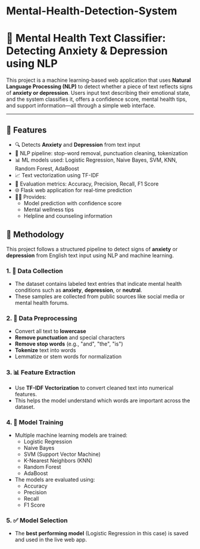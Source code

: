 # Mental-Health-Detection-System
# 🧠 Mental Health Text Classifier: Detecting Anxiety & Depression using NLP

This project is a machine learning-based web application that uses **Natural Language Processing (NLP)** to detect whether a piece of text reflects signs of **anxiety or depression**. Users input text describing their emotional state, and the system classifies it, offers a confidence score, mental health tips, and support information—all through a simple web interface.

---

## 🚀 Features

- 🔍 Detects **Anxiety** and **Depression** from text input
- 🧹 NLP pipeline: stop-word removal, punctuation cleaning, tokenization
- 📊 ML models used: Logistic Regression, Naive Bayes, SVM, KNN, Random Forest, AdaBoost
- 📈 Text vectorization using TF-IDF
- 🧪 Evaluation metrics: Accuracy, Precision, Recall, F1 Score
- 🌐 Flask web application for real-time prediction
- 🧘‍♀️ Provides:
  - Model prediction with confidence score
  - Mental wellness tips
  - Helpline and counseling information

## 🧪 Methodology

This project follows a structured pipeline to detect signs of **anxiety** or **depression** from English text input using NLP and machine learning.

### 1. 🧠 Data Collection
- The dataset contains labeled text entries that indicate mental health conditions such as **anxiety**, **depression**, or **neutral**.
- These samples are collected from public sources like social media or mental health forums.

### 2. 🧹 Data Preprocessing
- Convert all text to **lowercase**
- **Remove punctuation** and special characters
- **Remove stop words** (e.g., "and", "the", "is")
- **Tokenize** text into words
- Lemmatize or stem words for normalization

### 3. 📊 Feature Extraction
- Use **TF-IDF Vectorization** to convert cleaned text into numerical features.
- This helps the model understand which words are important across the dataset.

### 4. 🤖 Model Training
- Multiple machine learning models are trained:
  - Logistic Regression
  - Naive Bayes
  - SVM (Support Vector Machine)
  - K-Nearest Neighbors (KNN)
  - Random Forest
  - AdaBoost
- The models are evaluated using:
  - Accuracy
  - Precision
  - Recall
  - F1 Score

### 5. ✅ Model Selection
- The **best performing model** (Logistic Regression in this case) is saved and used in the live web app.



